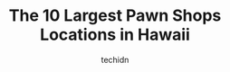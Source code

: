 ---
layout: ampstory
image: https://i0.wp.com/paketmu.com/wp-content/uploads/2023/06/kamaaina-loan-0-in-hawaii-1686371545.jpeg?resize=640,853
author: techidn
featured: false
description: Explore the diverse Pawn Shop scene in Hawaii, home to an incredible selection of 10 establishments catering to every taste. Whether youre in search of iconic favorites or undiscovered trea
title: The 10 Largest Pawn Shops Locations in Hawaii
cover:
   title: The 10 Largest Pawn Shops Locations in Hawaii
   subtitle: RICKPATE
   background: https://paketmu.com/wp-content/uploads/2023/06/kamaaina-loan-0-in-hawaii-1686371545.jpeg

pages: 
 - layout: thirds
   top: <h1>#1 Kamaaina Loan</h1>
   bottom: "<p>Have gone to this pawn shop over 20 years now.  Very professional and friendly, and shop is well organized and very clean.  Products they sell are always in good to great</p>"
   background: https://paketmu.com/wp-content/uploads/2023/06/kamaaina-loan-1-in-hawaii-1686371546.jpeg
   backgroundblur: true
 - layout: thirds
   top: <h1>#2 Bags End Gold And Pawn</h1>
   bottom: "<p>Great pawn shop, tons of decently priced electronics and best watches on island. Been all over and can say with confidence - Best pawn on island.</p>"
   background: https://paketmu.com/wp-content/uploads/2023/06/kamaaina-loan-2-in-hawaii-1686371547.jpeg
   cta:
      link: https://paketmu.com/the-10-largest-pawn-shops-locations-in-hawaii/
      text: The 10 Largest Pawn Shops Locations in Hawaii
 - layout: thirds
   top: <h1>#3 HiFishGear (Ewa Beach Buy & Sell)</h1>
   bottom: "<p>This is a super nice little fishing shop. The guys at work in it are very very knowledgeable. I got a lot of advice. I got some excellent options. I really thought they k</p>"
   background: https://paketmu.com/wp-content/uploads/2023/06/kamaaina-loan-3-in-hawaii-1686371548.jpeg
   cta:
      link: https://paketmu.com/the-10-largest-pawn-shops-locations-in-hawaii/
      text: The 10 Largest Pawn Shops Locations in Hawaii
 - layout: thirds
   top: <h1>#4 Ala Moana Pawn Shop</h1>
   bottom: "<p>550 Piikoi St, Honolulu, HI 96814, United States</p>"
   background: https://images.unsplash.com/photo-1632260260864-caf7fde5ec36?ixlib=rb-4.0.3&ixid=MnwxMjA3fDB8MHxwaG90by1wYWdlfHx8fGVufDB8fHx8&auto=format&fit=crop&w=640&h=853&q=80
   cta:
      link: https://paketmu.com/the-10-largest-pawn-shops-locations-in-hawaii/
      text: The 10 Largest Pawn Shops Locations in Hawaii
 - layout: thirds
   top: <h1>#5 Honolulu Trading Company</h1>
   bottom: "<p>1108 Pensacola St, Honolulu, HI 96814, United States</p>"
   background: https://images.unsplash.com/photo-1484589065579-248aad0d8b13?ixlib=rb-4.0.3&ixid=MnwxMjA3fDB8MHxwaG90by1wYWdlfHx8fGVufDB8fHx8&auto=format&fit=crop&w=640&h=853&q=80
   cta:
      link: https://paketmu.com/the-10-largest-pawn-shops-locations-in-hawaii/
      text: The 10 Largest Pawn Shops Locations in Hawaii
 - layout: thirds
   top: <h1>#6 Paradise Loan & Jewelry LLC</h1>
   bottom: "<p>98-1264 Kaʻahumanu St #204, Pearl City, HI 96782, United States</p>"
   background: https://images.unsplash.com/photo-1602536052359-ef94c21c5948?ixlib=rb-4.0.3&ixid=MnwxMjA3fDB8MHxwaG90by1wYWdlfHx8fGVufDB8fHx8&auto=format&fit=crop&w=640&h=853&q=80
   cta:
      link: https://paketmu.com/the-10-largest-pawn-shops-locations-in-hawaii/
      text: The 10 Largest Pawn Shops Locations in Hawaii
 - layout: thirds
   top: <h1>#7 Hilo Loan Shop</h1>
   bottom: "<p>64 Mamo St, Hilo, HI 96720, United States</p>"
   background: https://images.unsplash.com/photo-1567095761054-7a02e69e5c43?ixlib=rb-4.0.3&ixid=MnwxMjA3fDB8MHxwaG90by1wYWdlfHx8fGVufDB8fHx8&auto=format&fit=crop&w=640&h=853&q=80
   cta:
      link: https://paketmu.com/the-10-largest-pawn-shops-locations-in-hawaii/
      text: The 10 Largest Pawn Shops Locations in Hawaii
 - layout: thirds
   middle: Continue reading...
   background: https://images.unsplash.com/photo-1527066579998-dbbae57f45ce?ixlib=rb-4.0.3&ixid=MnwxMjA3fDB8MHxwaG90by1wYWdlfHx8fGVufDB8fHx8&auto=format&fit=crop&w=640&h=853&q=80
   cta:
      link: https://paketmu.com/the-10-largest-pawn-shops-locations-in-hawaii/
      text: The 10 Largest Pawn Shops Locations in Hawaii
      
---